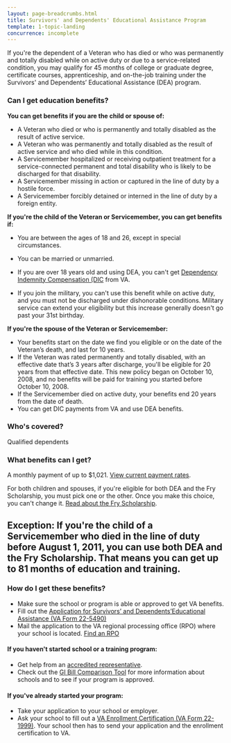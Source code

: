 ```yaml
---
layout: page-breadcrumbs.html
title: Survivors' and Dependents' Educational Assistance Program
template: 1-topic-landing
concurrence: incomplete
---
```


If you're the dependent of a Veteran who has died or who was permanently and totally disabled while on active duty or due to a service-related condition, you may qualify for 45 months of college or graduate degree, certificate courses, apprenticeship, and on-the-job training under the Survivors' and Dependents’ Educational Assistance (DEA) program.

<div class="call-out usa-content" markdown="1">

### Can I get education benefits?

**You can get benefits if you are the child or spouse of:**

- A Veteran who died or who is permanently and totally disabled as the result of active service.
- A Veteran who was permanently and totally disabled as the result of active service and who died while in this condition.
- A Servicemember hospitalized or receiving outpatient treatment for a service-connected permanent and total disability who is likely to be discharged for that disability.
- A Servicemember missing in action or captured in the line of duty by a hostile force.
- A Servicemember forcibly detained or interned in the line of duty by a foreign entity.

**If you're the child of the Veteran or Servicemember, you can get benefits if:**

- You are between the ages of 18 and 26, except in special circumstances.
- You can be married or unmarried.

- If you are over 18 years old and using DEA, you can't get [Dependency Indemnity Compensation (DIC](http://www.benefits.va.gov/COMPENSATION/types-dependency_and_indemnity.asp) from VA. 

- If you join the military, you can't use this benefit while on active duty, and you must not be discharged under dishonorable conditions. Military service can extend your eligibility but this increase generally doesn't go past your 31st birthday.

**If you're the spouse of the Veteran or Servicemember:**

- Your benefits start on the date we find you eligible or on the date of the Veteran’s death, and last for 10 years.
- If the Veteran was rated permanently and totally disabled, with an effective date that’s 3 years after discharge, you'll be eligible for 20 years from that effective date. This new policy began on October 10, 2008, and no benefits will be paid for training you started before October 10, 2008.
- If the Servicemember died on active duty, your benefits end 20 years from the date of death.
- You can get DIC payments from VA and use DEA benefits. 
</div>

### Who's covered?
Qualified dependents

### What benefits can I get? 

A monthly payment of up to $1,021. [View current payment rates](http://www.benefits.va.gov/GIBILL/resources/benefits_resources/rates/ch35/ch35rates100115.asp).

For both children and spouses, if you're eligible for both DEA and the Fry Scholarship, you must pick one or the other. Once you make this choice, you can't change it. [Read about the Fry Scholarship](/education/gi-bill/survivors-dependent-assistance/fry-scholarship/).

Exception: If you're the child of a Servicemember who died in the line of duty before August 1, 2011, you can use both DEA and the Fry Scholarship. That means you can get up to 81 months of education and training.
-------

### How do I get these benefits? 
- Make sure the school or program is able or approved to get VA benefits.
- Fill out the [Application for Survivors’ and Dependents’Educational Assistance (VA Form 22-5490)](http://www.vba.va.gov/pubs/forms/vba-22-5490-are.pdf) 
- Mail the application to the VA regional processing office (RPO) where your school is located. [Find an RPO](http://www.benefits.va.gov/benefits/offices.asp#C)

#### If you haven't started school or a training program:
- Get help from an [accredited representative](/disability-benefits/apply-for-benefits/help/index.html).
- Check out the [GI Bill Comparison Tool](/gi-bill-comparison-tool/) for more information about schools and to see if your program is approved.

#### If you've already started your program:
- Take your application to your school or employer.
- Ask your school to fill out a [VA Enrollment Certification (VA Form 22-1999)](http://www.lepsn.org/images/pdfs/VA%20Form%2022-1999%20-%20VA%20Enrollment%20Certification.pdf). Your school then has to send your application and the enrollment certification to VA. 

